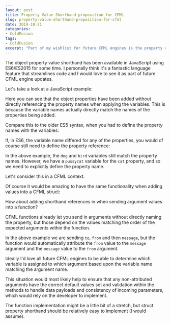 ```yaml
---
layout: post
title: Property Value Shorthand proposition for CFML
slug: property-value-shorthand-proposition-for-cfml
date: 2019-10-21
categories:
- ColdFusion
tags:
- ColdFusion
excerpt: "Part of my wishlist for future CFML engines is the property value shorthand. "
---
```


The object property value shorthand has been available in JavaScript using ES6/ES2015 for some time. I personally think it's a fantastic language feature that streamlines code and I would love to see it as part of future CFML engine updates.

Let's take a look at a JavaScript example:

<script src="https://gist.github.com/coldfumonkeh/9948d5b0e6e88e3c5b7e4fc4e613ea01.js"></script>

Here you can see that the object properties have been added without directly referencing the property names when applying the variables. This is because the variable names actually directly match the names of the properties being added.

Compare this to the older ES5 syntax, when you had to define the property names with the variables:

<script src="https://gist.github.com/coldfumonkeh/0c7486e02e3db8b04e6d61e327ade972.js"></script>

If, in ES6, the variable name differed for any of the properties, you would of course still need to define the property reference:

<script src="https://gist.github.com/coldfumonkeh/010e9d5f96d228c4ff1f9870dc77d284.js"></script>

In the above example, the `dog` and `bird` variables still match the property names. However, we have a `pussycat` variable for the `cat` property, and so we need to explicitly define the property name.

Let's consider this in a CFML context.

Of course it would be amazing to have the same functionality when adding values into a CFML struct:

<script src="https://gist.github.com/coldfumonkeh/ba1c263659a0ea6c34d69cf572d35ecc.js"></script>

How about adding shorthand references in when sending argument values into a function?

<script src="https://gist.github.com/coldfumonkeh/98d51aac98a5ca21857105a486f11f45.js"></script>

CFML functions already let you send in arguments without directly naming the property, but those depend on the values matching the order of the expected arguments within the function.

In the above example we are sending `to`, `from` and then `message`, but the function would automatically attribute the `from` value to the `message` argument and the `message` value to the `from` argument.

Ideally I'd love all future CFML engines to be able to determine which variable is assigned to which argument based upon the variable name matching the argument name.

This situation would most likely help to ensure that any non-attributed arguments have the correct default values set and validation within the methods to handle data payloads and consistency of incoming parameters, which would rely on the developer to implement.

The function implementation might be a little bit of a stretch, but struct property shorthand should be relatively easy to implement (I would assume).